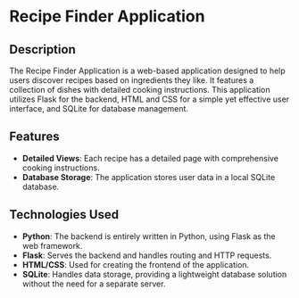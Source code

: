 # Recipe Finder Application

## Description
The Recipe Finder Application is a web-based application designed to help users discover recipes based on ingredients they like. It features a collection of dishes with detailed cooking instructions. 
This application utilizes Flask for the backend, HTML and CSS for a simple yet effective user interface, and SQLite for database management.

## Features
- **Detailed Views**: Each recipe has a detailed page with comprehensive cooking instructions.
- **Database Storage**: The application stores user data in a local SQLite database.

## Technologies Used
- **Python**: The backend is entirely written in Python, using Flask as the web framework.
- **Flask**: Serves the backend and handles routing and HTTP requests.
- **HTML/CSS**: Used for creating the frontend of the application.
- **SQLite**: Handles data storage, providing a lightweight database solution without the need for a separate server.
